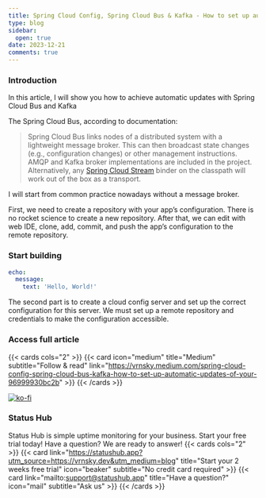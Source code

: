 ```yaml
---
title: Spring Cloud Config, Spring Cloud Bus & Kafka - How to set up automatic updates of your configuration
type: blog
sidebar:
  open: true
date: 2023-12-21
comments: true
---
```


### Introduction
In this article, I will show you how to achieve automatic updates with Spring Cloud Bus and Kafka

The Spring Cloud Bus, according to documentation:

> Spring Cloud Bus links nodes of a distributed system with a lightweight message broker.
> This can then broadcast state changes (e.g., configuration changes) or other management instructions.
> AMQP and Kafka broker implementations are included in the project.
> Alternatively, any [Spring Cloud Stream](https://spring.io/projects/spring-cloud-stream) binder on the classpath will work out of the box as a transport.

I will start from common practice nowadays without a message broker.

First, we need to create a repository with your app’s configuration. There is no rocket science to create a new repository.
After that, we can edit with web IDE, clone, add, commit, and push the app’s configuration to the remote repository.

### Start building
```yaml {filename="application.yml"}
echo:
  message:
    text: 'Hello, World!'
```

The second part is to create a cloud config server and set up the correct configuration for this server.
We must set up a remote repository and credentials to make the configuration accessible.

### Access full article
{{< cards cols="2" >}}
{{< card icon="medium" title="Medium" subtitle="Follow & read" link="https://vrnsky.medium.com/spring-cloud-config-spring-cloud-bus-kafka-how-to-set-up-automatic-updates-of-your-96999930bc2b" >}}
{{< /cards >}}

[![ko-fi](https://ko-fi.com/img/githubbutton_sm.svg)](https://ko-fi.com/J3J416GZA5)

### Status Hub
Status Hub is simple uptime monitoring for your business. Start your free trial today!
Have a question? We are ready to answer!
{{< cards cols="2" >}}
{{< card link="https://statushub.app?utm_source=https://vrnsky.dev&utm_medium=blog" title="Start your 2 weeks free trial" icon="beaker" subtitle="No credit card required" >}}
{{< card link="mailto:support@statushub.app" title="Have a question?" icon="mail" subtitle="Ask us" >}}
{{< /cards >}}
